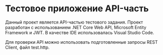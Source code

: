 # Тестовое приложение API-часть

Данный проект является API-частью тестового задания. Проект разработан
с использованием .NET Core Web API, Microsoft Entity Framework и JWT.
В качестве IDE использовалась Visual Studio Code.

Для проверки API можно использовать подготовленные запросы REST Client,
файл test.http.
